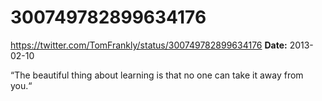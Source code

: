 # 300749782899634176
https://twitter.com/TomFrankly/status/300749782899634176
**Date:** 2013-02-10

“The beautiful thing about learning is that no one can take it away from you.“

